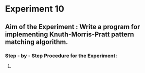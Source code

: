# Experiment 10
## Aim of the Experiment : Write a program for implementing Knuth-Morris-Pratt pattern matching algorithm.

### Step - by - Step Procedure for the Experiment:
1.

